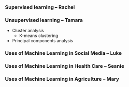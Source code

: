 ### Supervised learning – Rachel



### Unsupervised learning – Tamara
- Cluster analysis
  - K-means clustering
- Principal components analysis

### Uses of Machine Learning in Social Media – Luke



### Uses of Machine Learning in Health Care – Seanie 



### Uses of Machine Learning in Agriculture – Mary 
